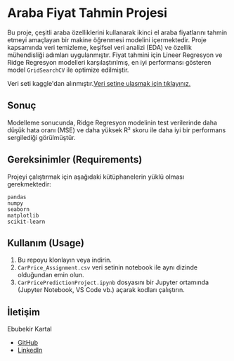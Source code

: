 # Araba Fiyat Tahmin Projesi

Bu proje, çeşitli araba özelliklerini kullanarak ikinci el araba fiyatlarını tahmin etmeyi amaçlayan bir makine öğrenmesi modelini içermektedir. Proje kapsamında veri temizleme, keşifsel veri analizi (EDA) ve özellik mühendisliği adımları uygulanmıştır. Fiyat tahmini için Lineer Regresyon ve Ridge Regresyon modelleri karşılaştırılmış, en iyi performansı gösteren model `GridSearchCV` ile optimize edilmiştir.

Veri seti kaggle'dan alınmıştır.[Veri setine ulasmak için tıklayınız.](https://www.kaggle.com/datasets/hellbuoy/car-price-prediction)
## Sonuç

Modelleme sonucunda, Ridge Regresyon modelinin test verilerinde daha düşük hata oranı (MSE) ve daha yüksek R² skoru ile daha iyi bir performans sergilediği görülmüştür.


## Gereksinimler (Requirements)

Projeyi çalıştırmak için aşağıdaki kütüphanelerin yüklü olması gerekmektedir:

```
pandas
numpy
seaborn
matplotlib
scikit-learn
```


## Kullanım (Usage)

1.  Bu repoyu klonlayın veya indirin.
2.  `CarPrice_Assignment.csv` veri setinin notebook ile aynı dizinde olduğundan emin olun.
3.  `CarPricePredictionProject.ipynb` dosyasını bir Jupyter ortamında (Jupyter Notebook, VS Code vb.) açarak kodları çalıştırın.

## İletişim

Ebubekir Kartal
- [GitHub](https://github.com/Kartal-Ebubekir)
- [LinkedIn](https://www.linkedin.com/in/ebubekir-kartal-645091335/)
